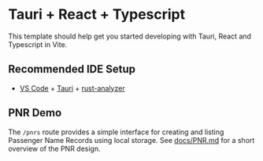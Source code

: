 # Tauri + React + Typescript

This template should help get you started developing with Tauri, React and Typescript in Vite.

## Recommended IDE Setup

- [VS Code](https://code.visualstudio.com/) + [Tauri](https://marketplace.visualstudio.com/items?itemName=tauri-apps.tauri-vscode) + [rust-analyzer](https://marketplace.visualstudio.com/items?itemName=rust-lang.rust-analyzer)

## PNR Demo

The `/pnrs` route provides a simple interface for creating and listing Passenger Name Records using local storage. See [docs/PNR.md](docs/PNR.md) for a short overview of the PNR design.
